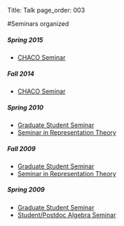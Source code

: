 Title: Talk
page_order: 003

#Seminars organized

##### Spring 2015

* [CHACO Seminar]({filename}./chacoseminar.md)

##### Fall 2014 

* [CHACO Seminar]({filename}./chacoseminar-fall2014.md)

##### Spring 2010 

* [Graduate Student Seminar]({filename}./gradseminar.md)
* [Seminar in Representation Theory]({filename}./spa_sp10.md)

##### Fall 2009 

* [Graduate Student Seminar]({filename}./gradseminar_fa09.md)
* [Seminar in Representation Theory]({filename}./fa09repschedule.md)

##### Spring 2009

* [Graduate Student Seminar]({filename}./gradseminar_sp09.md)
* [Student/Postdoc Algebra Seminar]({filename}./spa.md)





